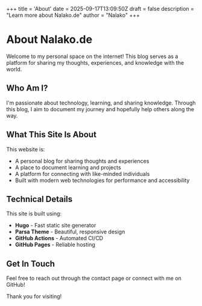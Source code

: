 +++
title = 'About'
date = 2025-09-17T13:09:50Z
draft = false
description = "Learn more about Nalako.de"
author = "Nalako"
+++

# About Nalako.de

Welcome to my personal space on the internet! This blog serves as a platform for sharing my thoughts, experiences, and knowledge with the world.

## Who Am I?

I'm passionate about technology, learning, and sharing knowledge. Through this blog, I aim to document my journey and hopefully help others along the way.

## What This Site Is About

This website is:
- A personal blog for sharing thoughts and experiences
- A place to document learning and projects
- A platform for connecting with like-minded individuals
- Built with modern web technologies for performance and accessibility

## Technical Details

This site is built using:
- **Hugo** - Fast static site generator
- **Parsa Theme** - Beautiful, responsive design
- **GitHub Actions** - Automated CI/CD
- **GitHub Pages** - Reliable hosting

## Get In Touch

Feel free to reach out through the contact page or connect with me on GitHub!

Thank you for visiting!
